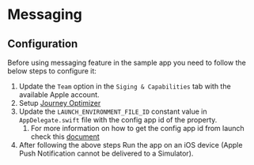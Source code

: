 # Messaging

## Configuration
Before using messaging feature in the sample app you need to follow the below steps to configure it:

1. Update the `Team` option in the `Siging & Capabilities` tab with the available Apple account. 
1. Setup [Journey Optimizer](https://aep-sdks.gitbook.io/docs/beta/adobe-journey-optimizer)
1. Update the `LAUNCH_ENVIRONMENT_FILE_ID` constant value in `AppDelegate.swift` file with the config app id of the property.
    1. For more information on how to get the config app id from launch check this [document](https://experienceleague.adobe.com/docs/launch/using/publish/environments/environments.html?lang=en#mobile-configuration)
1. After following the above steps Run the app on an iOS device (Apple Push Notification cannot be delivered to a Simulator).

